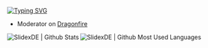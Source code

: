 [![Typing SVG](https://readme-typing-svg.herokuapp.com?center=true&vCenter=true&lines=PocketMine-MP+developer;Web-developer;Trying+to+learn+Kotlin;Liberal+guy+%F0%9F%92%9B)](.)

- Moderator on [Dragonfire](https://discord.gg/pJ5f33nMaQ)

<img align="left" alt="SlidexDE | Github Stats" src="https://github-readme-stats.vercel.app/api?username=SlidexDE&count_private=true&show_icons=true&hide_border=true5&bg_color=30,e96443,904e95&title_color=fff&text_color=fff" />
<img align="left" alt="SlidexDE | Github Most Used Languages" src="https://github-readme-stats.vercel.app/api/top-langs/?username=SlidexDE&count_private=true&show_icons=true&hide_border=true5&bg_color=30,e96443,904e95&title_color=fff&text_color=fff" />

